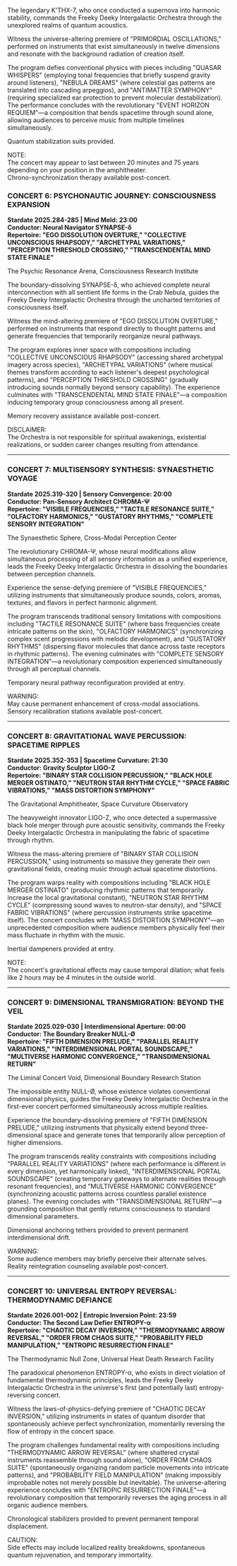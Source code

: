 <p>The legendary <span class="spanBold">K'THX-7</span>, who once conducted a supernova into harmonic stability, commands the Freeky Deeky Intergalactic Orchestra through the unexplored realms of quantum acoustics.</p>

<p>Witness the universe-altering premiere of "PRIMORDIAL OSCILLATIONS," <span class="spanBold">performed on instruments that exist simultaneously in twelve dimensions and resonate with the background radiation of creation itself.</span></p>

<p>The program defies conventional physics with pieces including "QUASAR WHISPERS" <span class="spanItalic">(employing tonal frequencies that briefly suspend gravity around listeners)</span>, "NEBULA DREAMS" <span class="spanItalic">(where celestial gas patterns are translated into cascading arpeggios)</span>, and "ANTIMATTER SYMPHONY" <span class="spanItalic">(requiring specialized ear protection to prevent molecular destabilization)</span>. The performance concludes with the revolutionary "EVENT HORIZON REQUIEM"—<span class="spanBold">a composition that bends spacetime through sound alone, allowing audiences to perceive music from multiple timelines simultaneously</span>.</p>

<p>Quantum stabilization suits provided.</p>

<p class="descriptionNote"><span class="spanBold spanItalic">NOTE:<br>The concert may appear to last between 20 minutes and 75 years depending on your position in the amphitheater.<br>Chrono-synchronization therapy available post-concert.</span></p>



### CONCERT 6: PSYCHONAUTIC JOURNEY: CONSCIOUSNESS EXPANSION

**Stardate 2025.284-285 | Mind Meld: 23:00**  
**Conductor: Neural Navigator SYNAPSE-δ**  
**Repertoire: "EGO DISSOLUTION OVERTURE," "COLLECTIVE UNCONSCIOUS RHAPSODY," "ARCHETYPAL VARIATIONS," "PERCEPTION THRESHOLD CROSSING," "TRANSCENDENTAL MIND STATE FINALE"**  

The Psychic Resonance Arena, Consciousness Research Institute

<p>The boundary-dissolving <span class="spanBold">SYNAPSE-δ</span>, who achieved complete neural interconnection with all sentient life forms in the Crab Nebula, guides the Freeky Deeky Intergalactic Orchestra through the uncharted territories of consciousness itself.</p>
<p>Witness the mind-altering premiere of "EGO DISSOLUTION OVERTURE," <span class="spanBold">performed on instruments that respond directly to thought patterns and generate frequencies that temporarily reorganize neural pathways.</span></p>
<p>The program explores inner space with compositions including "COLLECTIVE UNCONSCIOUS RHAPSODY" <span class="spanItalic">(accessing shared archetypal imagery across species)</span>, "ARCHETYPAL VARIATIONS" <span class="spanItalic">(where musical themes transform according to each listener's deepest psychological patterns)</span>, and "PERCEPTION THRESHOLD CROSSING" <span class="spanItalic">(gradually introducing sounds normally beyond sensory capability)</span>. The experience culminates with "TRANSCENDENTAL MIND STATE FINALE"—<span class="spanBold">a composition inducing temporary group consciousness among all present.</span></p>
<p>Memory recovery assistance available post-concert.</p>
<p class="descriptionNote"><span class="spanBold spanItalic">DISCLAIMER:<br>The Orchestra is not responsible for spiritual awakenings, existential realizations, or sudden career changes resulting from attendance.</span></p>

---

### CONCERT 7: MULTISENSORY SYNTHESIS: SYNAESTHETIC VOYAGE

**Stardate 2025.319-320 | Sensory Convergence: 20:00**  
**Conductor: Pan-Sensory Architect CHROMA-Ψ**  
**Repertoire: "VISIBLE FREQUENCIES," "TACTILE RESONANCE SUITE," "OLFACTORY HARMONICS," "GUSTATORY RHYTHMS," "COMPLETE SENSORY INTEGRATION"**  

The Synaesthetic Sphere, Cross-Modal Perception Center

<p>The revolutionary <span class="spanBold">CHROMA-Ψ</span>, whose neural modifications allow simultaneous processing of all sensory information as a unified experience, leads the Freeky Deeky Intergalactic Orchestra in dissolving the boundaries between perception channels.</p>
<p>Experience the sense-defying premiere of "VISIBLE FREQUENCIES," <span class="spanBold">utilizing instruments that simultaneously produce sounds, colors, aromas, textures, and flavors in perfect harmonic alignment.</span></p>
<p>The program transcends traditional sensory limitations with compositions including "TACTILE RESONANCE SUITE" <span class="spanItalic">(where bass frequencies create intricate patterns on the skin)</span>, "OLFACTORY HARMONICS" <span class="spanItalic">(synchronizing complex scent progressions with melodic development)</span>, and "GUSTATORY RHYTHMS" <span class="spanItalic">(dispersing flavor molecules that dance across taste receptors in rhythmic patterns)</span>. The evening culminates with "COMPLETE SENSORY INTEGRATION"—<span class="spanBold">a revolutionary composition experienced simultaneously through all perceptual channels.</span></p>
<p>Temporary neural pathway reconfiguration provided at entry.</p>
<p class="descriptionNote"><span class="spanBold spanItalic">WARNING:<br>May cause permanent enhancement of cross-modal associations.<br>Sensory recalibration stations available post-concert.</span></p>

---

### CONCERT 8: GRAVITATIONAL WAVE PERCUSSION: SPACETIME RIPPLES

**Stardate 2025.352-353 | Spacetime Curvature: 21:30**  
**Conductor: Gravity Sculptor LIGO-Z**  
**Repertoire: "BINARY STAR COLLISION PERCUSSION," "BLACK HOLE MERGER OSTINATO," "NEUTRON STAR RHYTHM CYCLE," "SPACE FABRIC VIBRATIONS," "MASS DISTORTION SYMPHONY"**  

The Gravitational Amphitheater, Space Curvature Observatory

<p>The heavyweight innovator <span class="spanBold">LIGO-Z</span>, who once detected a supermassive black hole merger through pure acoustic sensitivity, commands the Freeky Deeky Intergalactic Orchestra in manipulating the fabric of spacetime through rhythm.</p>
<p>Witness the mass-altering premiere of "BINARY STAR COLLISION PERCUSSION," <span class="spanBold">using instruments so massive they generate their own gravitational fields, creating music through actual spacetime distortions.</span></p>
<p>The program warps reality with compositions including "BLACK HOLE MERGER OSTINATO" <span class="spanItalic">(producing rhythmic patterns that temporarily increase the local gravitational constant)</span>, "NEUTRON STAR RHYTHM CYCLE" <span class="spanItalic">(compressing sound waves to neutron-star density)</span>, and "SPACE FABRIC VIBRATIONS" <span class="spanItalic">(where percussion instruments strike spacetime itself)</span>. The concert concludes with "MASS DISTORTION SYMPHONY"—<span class="spanBold">an unprecedented composition where audience members physically feel their mass fluctuate in rhythm with the music.</span></p>
<p>Inertial dampeners provided at entry.</p>
<p class="descriptionNote"><span class="spanBold spanItalic">NOTE:<br>The concert's gravitational effects may cause temporal dilation; what feels like 2 hours may be 4 minutes in the outside world.</span></p>

---

### CONCERT 9: DIMENSIONAL TRANSMIGRATION: BEYOND THE VEIL

**Stardate 2025.029-030 | Interdimensional Aperture: 00:00**  
**Conductor: The Boundary Breaker NULL-Ø**  
**Repertoire: "FIFTH DIMENSION PRELUDE," "PARALLEL REALITY VARIATIONS," "INTERDIMENSIONAL PORTAL SOUNDSCAPE," "MULTIVERSE HARMONIC CONVERGENCE," "TRANSDIMENSIONAL RETURN"**  

The Liminal Concert Void, Dimensional Boundary Research Station

<p>The impossible entity <span class="spanBold">NULL-Ø</span>, whose existence violates conventional dimensional physics, guides the Freeky Deeky Intergalactic Orchestra in the first-ever concert performed simultaneously across multiple realities.</p>
<p>Experience the boundary-dissolving premiere of "FIFTH DIMENSION PRELUDE," <span class="spanBold">utilizing instruments that physically extend beyond three-dimensional space and generate tones that temporarily allow perception of higher dimensions.</span></p>
<p>The program transcends reality constraints with compositions including "PARALLEL REALITY VARIATIONS" <span class="spanItalic">(where each performance is different in every dimension, yet harmonically linked)</span>, "INTERDIMENSIONAL PORTAL SOUNDSCAPE" <span class="spanItalic">(creating temporary gateways to alternate realities through resonant frequencies)</span>, and "MULTIVERSE HARMONIC CONVERGENCE" <span class="spanItalic">(synchronizing acoustic patterns across countless parallel existence planes)</span>. The evening concludes with "TRANSDIMENSIONAL RETURN"—<span class="spanBold">a grounding composition that gently returns consciousness to standard dimensional parameters.</span></p>
<p>Dimensional anchoring tethers provided to prevent permanent interdimensional drift.</p>
<p class="descriptionNote"><span class="spanBold spanItalic">WARNING:<br>Some audience members may briefly perceive their alternate selves.<br>Reality reintegration counseling available post-concert.</span></p>

---

### CONCERT 10: UNIVERSAL ENTROPY REVERSAL: THERMODYNAMIC DEFIANCE

**Stardate 2026.001-002 | Entropic Inversion Point: 23:59**  
**Conductor: The Second Law Defier ENTROPY-α**  
**Repertoire: "CHAOTIC DECAY INVERSION," "THERMODYNAMIC ARROW REVERSAL," "ORDER FROM CHAOS SUITE," "PROBABILITY FIELD MANIPULATION," "ENTROPIC RESURRECTION FINALE"**  

The Thermodynamic Null Zone, Universal Heat Death Research Facility

<p>The paradoxical phenomenon <span class="spanBold">ENTROPY-α</span>, who exists in direct violation of fundamental thermodynamic principles, leads the Freeky Deeky Intergalactic Orchestra in the universe's first (and potentially last) entropy-reversing concert.</p>
<p>Witness the laws-of-physics-defying premiere of "CHAOTIC DECAY INVERSION," <span class="spanBold">utilizing instruments in states of quantum disorder that spontaneously achieve perfect synchronization, momentarily reversing the flow of entropy in the concert space.</span></p>
<p>The program challenges fundamental reality with compositions including "THERMODYNAMIC ARROW REVERSAL" <span class="spanItalic">(where shattered crystal instruments reassemble through sound alone)</span>, "ORDER FROM CHAOS SUITE" <span class="spanItalic">(spontaneously organizing random particle movements into intricate patterns)</span>, and "PROBABILITY FIELD MANIPULATION" <span class="spanItalic">(making impossibly improbable notes not merely possible but inevitable)</span>. The universe-altering experience concludes with "ENTROPIC RESURRECTION FINALE"—<span class="spanBold">a revolutionary composition that temporarily reverses the aging process in all organic audience members.</span></p>
<p>Chronological stabilizers provided to prevent permanent temporal displacement.</p>
<p class="descriptionNote"><span class="spanBold spanItalic">CAUTION:<br>Side effects may include localized reality breakdowns, spontaneous quantum rejuvenation, and temporary immortality.</span></p>
